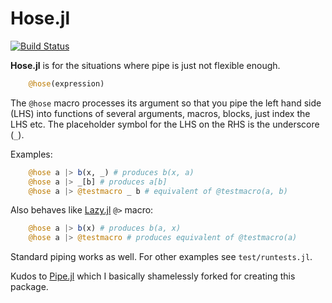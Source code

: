 # Hose.jl

[![Build Status](https://travis-ci.org/FNj/Hose.jl.svg?branch=master)](https://travis-ci.org/FNj/Hose.jl)

**Hose.jl** is for the situations where pipe is just not flexible enough.

```julia
    @hose(expression)
```
The `@hose` macro processes its argument so that you pipe the left hand side (LHS) into functions of several arguments, macros, blocks, just index the LHS etc. The placeholder symbol for the LHS on the RHS is the underscore (`_`).

Examples:
```julia
    @hose a |> b(x, _) # produces b(x, a)
    @hose a |> _[b] # produces a[b]
    @hose a |> @testmacro _ b # equivalent of @testmacro(a, b)
```

Also behaves like [Lazy.jl](https://github.com/MikeInnes/Lazy.jl) `@>` macro:
```julia
    @hose a |> b(x) # produces b(a, x)
    @hose a |> @testmacro # produces equivalent of @testmacro(a)
```

Standard piping works as well. For other examples see `test/runtests.jl`.

Kudos to [Pipe.jl](https://github.com/oxinabox/Pipe.jl) which I basically shamelessly forked for creating this package.
